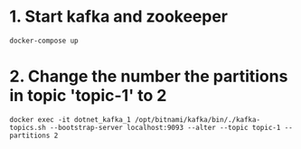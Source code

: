 # 1. Start kafka and zookeeper

```
docker-compose up
```

# 2. Change the number the partitions in topic 'topic-1' to 2

```
docker exec -it dotnet_kafka_1 /opt/bitnami/kafka/bin/./kafka-topics.sh --bootstrap-server localhost:9093 --alter --topic topic-1 --partitions 2
```
